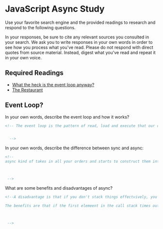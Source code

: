 # JavaScript Async Study

Use your favorite search engine and the provided readings to research and
respond to the following questions.

In your responses, be sure to cite any relevant sources you consulted in your
search. We ask you to write responses in your own words in order to see how you
process what you've read. Please do not respond with direct quotes from source
material. Instead, digest what you've read and repeat it in your own voice.

## Required Readings

-   [What the heck is the event loop anyway?](https://www.youtube.com/watch?v=8aGhZQkoFbQ)
-   [The Restaurant](https://www.codeschool.com/blog/2014/10/30/understanding-node-js/)

## Event Loop?

In your own words, describe the event loop and how it works?

```md
<!-- The event loop is the pattern of read, load and execute that our code goes through to load and exceute on the page. Js is a single thread language and will load each item in our code one by one through the call stack and into the runtime envrironment throughout the event loop. The event loop is essentially everything that's being loaded into the dom, the order of the queue and what is being loaded when. I dont understand it fully yet, but it's clear how important and understanding of it is as what you build becomes more complex and to save you a lot of time in debugging issues.


  -->
```

In your own words, describe the difference between sync and async:

```md
<!--
async kind of takes in all your orders and starts to construct them into the DOM  more simultaneously, which is great if you want to just get everything loaded altogether but can be problem with elements that are dependant on each other. sync will load everything in order, one by one. I'm assuming thats what single thread means, processes everything in a single thread of events.



 -->
```

What are some benefits and disadvantages of async?

```md
<!--A disadvantage is that if you don't stack things effectvively, you can have things running slow, like if your code si bogged down with too many animations. If you have javascript functions that depend on eachother, they won't load in order and you will likely run into some problems with async--unless you use a script loader that makes sure they're executed in order and not just when they're loaded (when the order is ready).

The benefits are that if the first elemeent in the call stack times out or errors, it will still process and load other eleements instead of halting the whole process. With async you can stil be parsing out the html and css elements while the javascript loads, as opposed to waiting for one after the other. If you have a script that comes after the css elementsm it will wait for the css to be available before it loads the script, making the process much longer, whereas if you put an async attribute on that same script, it will already load and execute without waiting for the css elements to load, I think.



 -->
```
